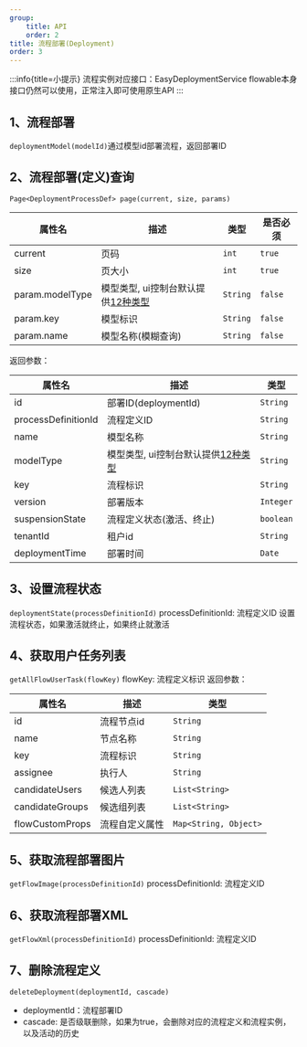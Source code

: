 ```yaml
---
group:
    title: API
    order: 2
title: 流程部署(Deployment)
order: 3
---
```

:::info{title=小提示}
流程实例对应接口：EasyDeploymentService
flowable本身接口仍然可以使用，正常注入即可使用原生API
:::

## 1、流程部署
`deploymentModel(modelId)`通过模型id部署流程，返回部署ID

## 2、流程部署(定义)查询
`Page<DeploymentProcessDef> page(current, size, params)`

| 属性名             | 描述                                 | 类型       | 是否必须 |
|-----------------|------------------------------------|----------|-----|
| current         | 页码                                 | `int`    | `true`   |
| size            | 页大小                                | `int` | `true`   |
| param.modelType | 模型类型, ui控制台默认提供[12种类型](#控制台提供模型类型) | `String` | `false`   |
| param.key       | 模型标识                               | `String` | `false`   |
| param.name      | 模型名称(模糊查询)                         | `String` | `false`   |

返回参数：

|     属性名      | 描述                                               | 类型       |
|--------------|--------------------------------------------------|----------|
| id | 部署ID(deploymentId)                               | `String` |
| processDefinitionId | 流程定义ID                                           | `String` |
| name | 模型名称                                             | `String` |
| modelType | 模型类型, ui控制台默认提供[12种类型](./api-model.md#控制台提供模型类型) | `String` |
| key | 流程标识                                             | `String` |
| version | 部署版本                                             | `Integer`   |
| suspensionState | 流程定义状态(激活、终止)                                    | `boolean` |
| tenantId | 租户id                                             | `String` |
| deploymentTime | 部署时间                                             | `Date` |

## 3、设置流程状态
`deploymentState(processDefinitionId)` processDefinitionId: 流程定义ID 设置流程状态，如果激活就终止，如果终止就激活

## 4、获取用户任务列表
`getAllFlowUserTask(flowKey)` flowKey: 流程定义标识
返回参数：

|     属性名      | 描述     | 类型             |
|--------------|--------|----------------|
| id | 流程节点id | `String`       |
| name | 节点名称   | `String`       |
| key | 流程标识   | `String`       |
| assignee | 执行人    | `String`       |
| candidateUsers | 候选人列表  | `List<String>` |
| candidateGroups | 候选组列表  | `List<String>`      |
| flowCustomProps | 流程自定义属性   | `Map<String, Object>`         |

## 5、获取流程部署图片
`getFlowImage(processDefinitionId)` processDefinitionId: 流程定义ID

## 6、获取流程部署XML
`getFlowXml(processDefinitionId)` processDefinitionId: 流程定义ID

## 7、删除流程定义
`deleteDeployment(deploymentId, cascade)` 
- deploymentId：流程部署ID
- cascade: 是否级联删除，如果为true，会删除对应的流程定义和流程实例，以及活动的历史
